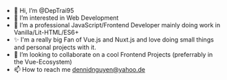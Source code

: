 - 👋 Hi, I’m @DepTrai95
- 👀 I’m interested in Web Development
- 🌱 I’m a professional JavaScript/Frontend Developer mainly doing work in Vanilla/Lit-HTML/ES6+
- ✨ I'm a really big Fan of Vue.js and Nuxt.js and love doing small things and personal projects with it.
- 💞️ I’m looking to collaborate on a cool Frontend Projects (preferrably in the Vue-Ecosystem)
- 📫 How to reach me dennidnguyen@yahoo.de

<!---
DepTrai95/DepTrai95 is a ✨ special ✨ repository because its `README.md` (this file) appears on your GitHub profile.
You can click the Preview link to take a look at your changes.
--->
